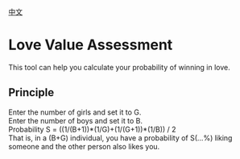 [中文](https://github.com/OcFounder/LoveValueAssessment/blob/main/README-cn.md)
# Love Value Assessment
This tool can help you calculate your probability of winning in love.
## Principle
Enter the number of girls and set it to G.  
Enter the number of boys and set it to B.  
Probability S = ((1/(B+1))\*(1/G)+(1/(G+1))\*(1/B)) / 2  
That is, in a (B+G) individual, you have a probability of S(...%) liking someone and the other person also likes you.
